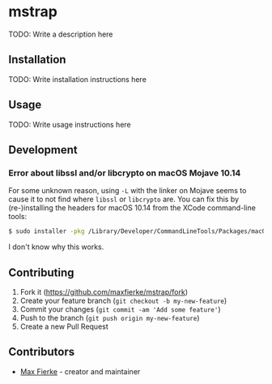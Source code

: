 # mstrap

TODO: Write a description here

## Installation

TODO: Write installation instructions here

## Usage

TODO: Write usage instructions here

## Development

### Error about libssl and/or libcrypto on macOS Mojave 10.14

For some unknown reason, using `-L` with the linker on Mojave seems to cause it
to not find where `libssl` or `libcrypto` are. You can fix this by (re-)installing
the headers for macOS 10.14 from the XCode command-line tools:

```sh
$ sudo installer -pkg /Library/Developer/CommandLineTools/Packages/macOS_SDK_headers_for_macOS_10.14.pkg -target /
```

I don't know why this works.

## Contributing

1. Fork it (<https://github.com/maxfierke/mstrap/fork>)
2. Create your feature branch (`git checkout -b my-new-feature`)
3. Commit your changes (`git commit -am 'Add some feature'`)
4. Push to the branch (`git push origin my-new-feature`)
5. Create a new Pull Request

## Contributors

- [Max Fierke](https://github.com/maxfierke) - creator and maintainer
